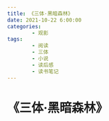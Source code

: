 ```yaml
---
title: 《三体·黑暗森林》
date: 2021-10-22 6:00:00
categories:
        - 观影
tags:
        - 阅读
        - 三体
        - 小说
        - 读后感
        - 读书笔记
---
```


# 《三体·黑暗森林》
